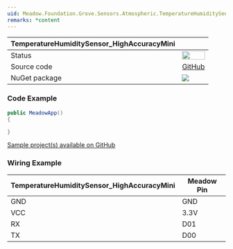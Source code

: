 ```yaml
---
uid: Meadow.Foundation.Grove.Sensors.Atmospheric.TemperatureHumiditySensor_HighAccuracyMini
remarks: *content
---
```


| TemperatureHumiditySensor_HighAccuracyMini | |
|--------|--------|
| Status | <img src="https://img.shields.io/badge/Working-brightgreen" style="width: auto; height: -webkit-fill-available;" /> |
| Source code | [GitHub](https://github.com/WildernessLabs/Meadow.Foundation.Grove/tree/main/Source/TemperatureHumiditySensor_HighAccuracyMini) |
| NuGet package | <a href="https://www.nuget.org/packages/Meadow.Foundation.Grove.Sensors.Atmospheric.TemperatureHumiditySensor_HighAccuracyMini/" target="_blank"><img src="https://img.shields.io/nuget/v/Meadow.Foundation.Grove.Sensors.Atmospheric.TemperatureHumiditySensor_HighAccuracyMini.svg?label=Meadow.Foundation.Grove.Sensors.Atmospheric.TemperatureHumiditySensor_HighAccuracyMini" /></a> |

### Code Example

```csharp
public MeadowApp()
{

}

```

[Sample project(s) available on GitHub](https://github.com/WildernessLabs/Meadow.Foundation.Grove/tree/main/Source/TemperatureHumiditySensor_HighAccuracyMini)

### Wiring Example

| TemperatureHumiditySensor_HighAccuracyMini | Meadow Pin |
|--------|------------|
| GND    | GND        |
| VCC    | 3.3V       |
| RX     | D01        |
| TX     | D00        |